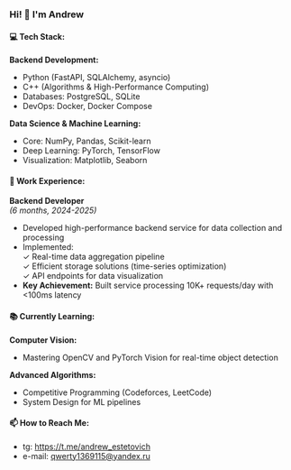 ### Hi! 👋 I'm Andrew

#### 💻 Tech Stack:
**Backend Development:**
- Python (FastAPI, SQLAlchemy, asyncio)
- C++ (Algorithms & High-Performance Computing)
- Databases: PostgreSQL, SQLite
- DevOps: Docker, Docker Compose

**Data Science & Machine Learning:**
- Core: NumPy, Pandas, Scikit-learn
- Deep Learning: PyTorch, TensorFlow
- Visualization: Matplotlib, Seaborn

#### 🚀 Work Experience:
**Backend Developer**  
*(6 months, 2024-2025)*  
- Developed high-performance backend service for data collection and processing
- Implemented:  
  ✓ Real-time data aggregation pipeline  
  ✓ Efficient storage solutions (time-series optimization)  
  ✓ API endpoints for data visualization
- **Key Achievement:** Built service processing 10K+ requests/day with <100ms latency

#### 📚 Currently Learning:
**Computer Vision:**
- Mastering OpenCV and PyTorch Vision for real-time object detection

**Advanced Algorithms:**
- Competitive Programming (Codeforces, LeetCode)
- System Design for ML pipelines


#### 📫 How to Reach Me:
- tg: https://t.me/andrew_estetovich
- e-mail: qwerty1369115@yandex.ru

